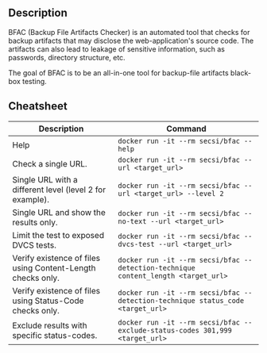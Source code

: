 ## Description

BFAC (Backup File Artifacts Checker) is an automated tool that checks for backup artifacts that may disclose the web-application's source code. The artifacts can also lead to leakage of sensitive information, such as passwords, directory structure, etc.

The goal of BFAC is to be an all-in-one tool for backup-file artifacts black-box testing.

## Cheatsheet

| Description                                                | Command                                                                            |
|------------------------------------------------------------|------------------------------------------------------------------------------------|
| Help                                                       | `docker run -it --rm secsi/bfac --help`                                            |
| Check a single URL.                                        | `docker run -it --rm secsi/bfac --url <target_url>`                                |
| Single URL with a different level (level 2 for example).   | `docker run -it --rm secsi/bfac --url <target_url> --level 2`                      |
| Single URL and show the results only.                      | `docker run -it --rm secsi/bfac --no-text --url <target_url>`                      |
| Limit the test to exposed DVCS tests.                      | `docker run -it --rm secsi/bfac --dvcs-test --url <target_url>`                    |
| Verify existence of files using Content-Length checks only.| `docker run -it --rm secsi/bfac --detection-technique content_length <target_url>` |
| Verify existence of files using Status-Code checks only.   | `docker run -it --rm secsi/bfac --detection-technique status_code <target_url>`    |
| Exclude results with specific status-codes.                | `docker run -it --rm secsi/bfac --exclude-status-codes 301,999 <target_url>`       |